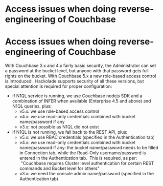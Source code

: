 # Access issues when doing reverse-engineering of Couchbase

# Access issues when doing reverse-engineering of Couchbase

With Couchbase 3.x and 4.x fairly basic security, the Administrator can set a password at the bucket level, but anyone with that password gets full rights on the bucket. With Couchbase 5.x a new role-based access control is introduced.  Hackolade supports security of all these versions, but special attention is required for proper configuration:

* if N1QL service is running, we use Couchbase nodejs SDK and a combination of INFER when available (Enterprise 4.5 and above) and N1QL queries, plus:
  * v5.x: we use role-based access control 
  * v4.x: we use read-only credentials combined with bucket name/password if any 
  * v3.x: not possible as N1QL did not exist
* if N1QL is not running, we fall back to the REST API, plus:
  * v5.x: we use RBAC credentials (specified in the Authentication tab)
  * v4.x: we use read-only credentials combined with bucket name/password if any: the bucket name/password needs to be filled in Connection tab, while the Read-Only username/password is entered in the Authentication tab.  This is required, as per:  "Couchbase requires Cluster level authentication for certain REST commands and Bucket level for others"
  * v3.x: we need the console admin name/password (specified in the Authentication tab)

&nbsp;

